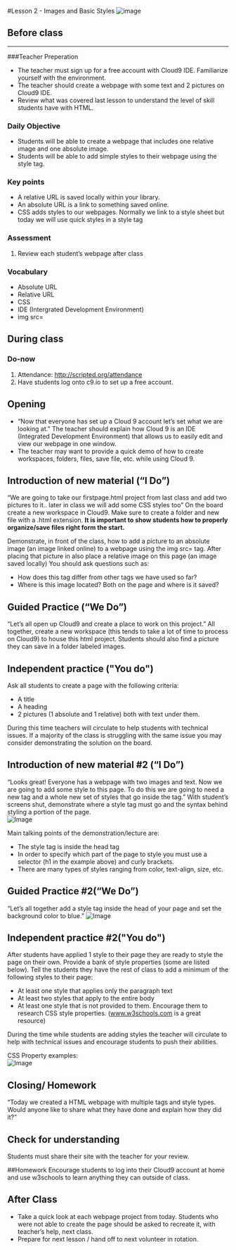 #Lesson 2 - Images and Basic Styles 
![image](http://i.imgur.com/LnFsXHH.png)

## Before class
---
###Teacher Preperation
* The teacher must sign up for a free account with Cloud9 IDE. Familiarize yourself with the environment. 
* The teacher should create a webpage with some text and 2 pictures on Cloud9 IDE.
* Review what was covered last lesson to understand the level of skill students have with HTML. 


### Daily Objective

* Students will be able to create a webpage that includes one relative image and one absolute image.
* Students will be able to add simple styles to their webpage using the style tag. 


### Key points

* A relative URL is saved locally within your library.
* An absolute URL is a link to something saved online.
* CSS adds styles to our webpages. Normally we link to a style sheet but today we will use quick styles in a style tag

### Assessment

1. Review each student’s webpage after class 



### Vocabulary

* Absolute URL
* Relative URL
* CSS
* IDE (Intergrated Development Environment)
* img src=


## During class

### Do-now

1. Attendance: http://scripted.org/attendance
2. Have students log onto c9.io to set up a free account.


## Opening

* “Now that everyone has set up a Cloud 9 account let’s set what we are looking at.” The teacher should explain how Cloud 9 is an IDE (Integrated Development Environment) that allows us to easily edit and view our webpage in one window.    
* The teacher may want to provide a quick demo of how to create workspaces, folders, files, save file, etc. while using Cloud 9.

## Introduction of new material (“I Do”)

“We are going to take our firstpage.html project from last class and add two pictures to it.. later in class we will add some CSS styles too” On the board create a new workspace in Cloud9. Make sure to create a folder and new file with a .html extension. **It is important to show students how to properly organize/save files right form the start.** 

Demonstrate, in front of the class, how to add a picture to an absolute image (an image linked online) to a webpage using  the img src= tag. After placing that picture in also place a relative image on this page (an image saved locally) You should ask questions such as:

* How does this tag differ from other tags we have used so far?
* Where is this image located? Both on the page and where is it saved?


## Guided Practice (“We Do”)

“Let’s all open up Cloud9 and create a place to work on this project.” All together, create a new workspace (this tends to take a lot of time to process on Cloud9) to house this html project. Students should also find a picture they can save in a folder labeled images.

## Independent practice ("You do")

Ask all students to create a page with the following criteria:

* A title
* A heading
* 2 pictures (1 absolute and 1 relative) both with text under them.

During this time teachers will circulate to help students with technical issues. If a majority of the class is struggling with the same issue you may consider demonstrating the solution on the board.


## Introduction of new material #2 (“I Do”)

“Looks great! Everyone has a webpage with two images and text. Now we are going to add some style to this page. To do this we are going to need a new tag and a whole new set of styles that go inside the tag.” With student’s screens shut, demonstrate where a style tag must go and the syntax behind styling a portion of the page.  
![Image](http://i.imgur.com/vdrUxIf.png)

Main talking points of the demonstration/lecture are:

* The style tag is inside the head tag
* In order to specify which part of the page to style you must use a selector (h1 in the example above) and curly brackets.
* There are many types of styles ranging from color, text-align, size, etc. 

## Guided Practice #2(“We Do”)

“Let’s all together add a style tag inside the head of your page and set the background color to blue.” 
![Image](http://i.imgur.com/zSgMT0u.png)

## Independent practice #2("You do")

After students have applied 1 style to their page they are ready to style the page on their own. Provide a bank of style properties (some are listed below). Tell the students they have the rest of class to add a minimum of the following styles to their page:


* At least one style that applies only the paragraph text
* At least two styles that apply to the entire body
* At least one style that is not provided to them. Encourage them to research CSS style properties. (www.w3schools.com is a great resource)

During the time while students are adding styles the teacher will circulate to help with technical issues and encourage students to push their abilities.  


CSS Property examples:  
![Image](http://i.imgur.com/WLiDgh6.png)


## Closing/ Homework
“Today we created a HTML webpage with multiple tags and style types. Would anyone like to share what they have done and explain how they did it?”

## Check for understanding
Students must share their site with the teacher for your review.

##Homework
Encourage students to log into their Cloud9 account at home and use w3schools to learn anything they can outside of class.
 
## After Class
* Take a quick look at each webpage project from today. Students who were not able to create the page should be asked to recreate it, with teacher’s help, next class.
* Prepare for next lesson / hand off to next volunteer in rotation.

